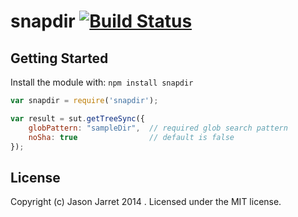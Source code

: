 # snapdir [![Build Status](https://travis-ci.org/staxmanade/snapdir.svg)](https://travis-ci.org/staxmanade/snapdir)

## Getting Started
Install the module with: `npm install snapdir`

```javascript
var snapdir = require('snapdir');

var result = sut.getTreeSync({
    globPattern: "sampleDir",  // required glob search pattern
    noSha: true                // default is false
});

```

## License
Copyright (c) Jason Jarret 2014 . Licensed under the MIT license.
